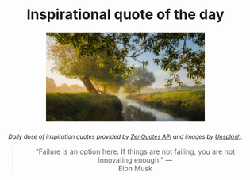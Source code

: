 
<div align="center">

# Inspirational quote of the day

<img src="./data/photo.jpeg" alt="Beautiful nature photo" width="320" height="180">

<sub><i>Daily dose of inspiration quotes provided by [ZenQuotes API](https://zenquotes.io/) and images by [Unsplash](https://unsplash.com/).</i></sub>


<blockquote>&ldquo;Failure is an option here. If things are not failing, you are not innovating enough.&rdquo; &mdash; <footer>Elon Musk</footer></blockquote>

</div>
